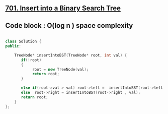 ## [701. Insert into a Binary Search Tree](https://leetcode.com/problems/insert-into-a-binary-search-tree/description/)

## Code block : O(log n ) space complexity

```cpp

class Solution {
public:

    TreeNode* insertIntoBST(TreeNode* root, int val) {
       if(!root)
       {
            root = new TreeNode(val);
            return root;
       }

       else if(root->val > val) root->left =  insertIntoBST(root->left ,val);
       else  root->right = insertIntoBST(root->right , val);
       return root;
    }
};
```

